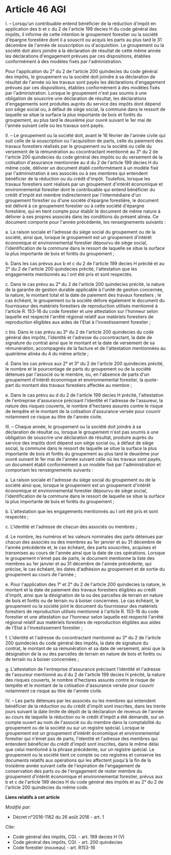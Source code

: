 # Article 46 AGI

I. – Lorsqu'un contribuable entend bénéficier de la réduction d'impôt en application des b et c du 2 de l'article 199 decies
H du code général des impôts, il informe de cette intention le groupement forestier ou la société d'épargne forestière dont
il a souscrit ou acquis les parts au plus tard le 31 décembre de l'année de souscription ou d'acquisition. Le groupement ou
la société doit alors joindre à la déclaration de résultat de cette même année les déclarations d'engagement prévues par ces
dispositions, établies conformément à des modèles fixés par l'administration. 

Pour l'application du 2° du 2 de l'article 200 quindecies du code général des impôts, le groupement ou la société doit
joindre à sa déclaration de résultat de l'année où les travaux sont payés les déclarations d'engagement prévues par ces
dispositions, établies conformément à des modèles fixés par l'administration. Lorsque le groupement n'est pas soumis à une
obligation de souscrire une déclaration de résultat, les déclarations d'engagements sont produites auprès du service des
impôts dont dépend son siège social ou, à défaut de siège social, la commune dans le ressort de laquelle se situe la surface
la plus importante de bois et forêts du groupement, au plus tard le deuxième jour ouvré suivant le 1er mai de l'année suivant
celle où les travaux sont payés. 

II. – Le groupement ou la société doit, avant le 16 février de l'année civile qui suit celle de la souscription ou
l'acquisition de parts, celle du paiement des travaux forestiers réalisés par le groupement ou la société ou celle du
versement de la rémunération au cocontractant mentionné au 3° du 2 de l'article 200 quindecies du code général des impôts ou
du versement de la cotisation d'assurance mentionnée au d du 2 de l'article 199 decies H du même code, délivrer un document
établi conformément à un modèle fixé par l'administration à ses associés ou à ses membres qui entendent bénéficier de la
réduction ou du crédit d'impôt. Toutefois, lorsque les travaux forestiers sont réalisés par un groupement d'intérêt
économique et environnemental forestier dont le contribuable qui entend bénéficier du crédit d'impôt est membre indirectement
par l'intermédiaire d'un groupement forestier ou d'une société d'épargne forestière, le document est délivré à ce groupement
forestier ou à cette société d'épargne forestière, qui en tient compte pour établir le document de même nature à délivrer à
ses propres associés dans les conditions du présent alinéa. Ce document comporte pour l'année précédente, les renseignements
suivants : 

a. La raison sociale et l'adresse du siège social du groupement ou de la société, ainsi que, lorsque le groupement est un
groupement d'intérêt économique et environnemental forestier dépourvu de siège social, l'identification de la commune dans le
ressort de laquelle se situe la surface la plus importante de bois et forêts du groupement ; 

b. Dans les cas prévus aux b et c du 2 de l'article 199 decies H précité et au 2° du 2 de l'article 200 quindecies précité,
l'attestation que les engagements mentionnés au I ont été pris et sont respectés. 

c. Dans le cas prévu au 2° du 2 de l'article 200 quindecies précité, la nature de la garantie de gestion durable applicable à
l'unité de gestion concernée, la nature, le montant total et la date de paiement des travaux forestiers ; le cas échéant, le
groupement ou la société délivre également le document du fournisseur des matériels forestiers de reproduction utilisés
mentionné à l'article R. 153-16 du code forestier et une attestation sur l'honneur selon laquelle est respecté l'arrêté
régional relatif aux matériels forestiers de reproduction éligibles aux aides de l'Etat à l'investissement forestier ; 

c bis. Dans le cas prévu au 3° du 2 de l'article 200 quindecies du code général des impôts, l'identité et l'adresse du
cocontractant, la date de signature du contrat ainsi que le montant et la date de versement de sa rémunération, accompagnés
de la facture et de l'attestation mentionnées au quatrième alinéa du 4 du même article ; 

d. Dans les cas prévus aux 2° et 3° du 2 de l'article 200 quindecies précité, le nombre et le pourcentage de parts du
groupement ou de la société détenues par l'associé ou le membre, ou, en l'absence de parts d'un groupement d'intérêt
économique et environnemental forestier, la quote-part du montant des travaux forestiers affectée au membre ; 

e. Dans le cas prévu au d du 2 de l'article 199 decies H précité, l'attestation de l'entreprise d'assurance précisant
l'identité et l'adresse de l'assureur, la nature des risques couverts, le nombre d'hectares assurés contre le risque de
tempête et le montant de la cotisation d'assurance versée pour couvrir notamment ce risque au titre de l'année civile. 

III. – Chaque année, le groupement ou la société doit joindre à sa déclaration de résultat ou, lorsque le groupement n'est
pas soumis à une obligation de souscrire une déclaration de résultat, produire auprès du service des impôts dont dépend son
siège social ou, à défaut de siège social, la commune dans le ressort de laquelle se situe la surface la plus importante de
bois et forêts du groupement au plus tard le deuxième jour ouvré suivant le 1er mai de l'année suivant celle où les travaux
sont payés, un document établi conformément à un modèle fixé par l'administration et comportant les renseignements
suivants : 

a. La raison sociale et l'adresse du siège social du groupement ou de la société ainsi que, lorsque le groupement est un
groupement d'intérêt économique et environnemental forestier dépourvu de siège social, l'identification de la commune dans le
ressort de laquelle se situe la surface la plus importante de bois et forêts du groupement ; 

b. L'attestation que les engagements mentionnés au I ont été pris et sont respectés ; 

c. L'identité et l'adresse de chacun des associés ou membres ; 

d. Le nombre, les numéros et les valeurs nominales des parts détenues par chacun des associés ou des membres au 1er janvier
et au 31 décembre de l'année précédente et, le cas échéant, des parts souscrites, acquises et transmises au cours de l'année
ainsi que la date de ces opérations. Lorsque le groupement n'émet pas de parts, le document mentionne la liste des membres au
1er janvier et au 31 décembre de l'année précédente, qui précise, le cas échéant, les dates d'adhésion au groupement et de
sortie du groupement au cours de l'année ; 

e. Pour l'application des 1° et 2° du 2 de l'article 200 quindecies la nature, le montant et la date de paiement des travaux
forestiers éligibles au crédit d'impôt, ainsi que la désignation de la ou des parcelles de terrain en nature de bois et
forêts ou de terrain nu à boiser concernées. Le cas échéant, le groupement ou la société joint le document du fournisseur des
matériels forestiers de reproduction utilisés mentionné à l'article R. 153-16 du code forestier et une attestation sur
l'honneur selon laquelle est respecté l'arrêté régional relatif aux matériels forestiers de reproduction éligibles aux aides
de l'Etat à l'investissement forestier ; 

f. L'identité et l'adresse du cocontractant mentionné au 3° du 2 de l'article 200 quindecies du code général des impôts, la
date de signature du contrat, le montant de sa rémunération et sa date de versement, ainsi que la désignation de la ou des
parcelles de terrain en nature de bois et forêts ou de terrain nu à boiser concernées ; 

g. L'attestation de l'entreprise d'assurance précisant l'identité et l'adresse de l'assureur mentionné au d du 2 de l'article
199 decies H précité, la nature des risques couverts, le nombre d'hectares assurés contre le risque de tempête et le montant
de la cotisation d'assurance versée pour couvrir notamment ce risque au titre de l'année civile. 

IV. – Les parts détenues par les associés ou les membres qui entendent bénéficier de la réduction ou du crédit d'impôt sont
inscrites, dans les trente jours suivant la date limite de dépôt de la déclaration de revenus de l'année au cours de laquelle
la réduction ou le crédit d'impôt a été demandé, sur un compte ouvert au nom de l'associé ou du membre dans la comptabilité
du groupement ou de la société ou sur un registre spécial. Lorsque le groupement est un groupement d'intérêt économique et
environnemental forestier qui n'émet pas de parts, l'identité et l'adresse des membres qui entendent bénéficier du crédit
d'impôt sont inscrites, dans le même délai que celui mentionné à la phrase précédente, sur un registre spécial. Le groupement
ou la société tient ce compte ou ces registres et conserve les documents relatifs aux opérations qui les affectent jusqu'à la
fin de la troisième année suivant celle de l'expiration de l'engagement de conservation des parts ou de l'engagement de
rester membre du groupement d'intérêt économique et environnemental forestier, prévus aux b et c de l'article 199 decies H du
code général des impôts et au 2° du 2 de l'article 200 quindecies du même code.

**Liens relatifs à cet article**

_Modifié par_:

  - Décret n°2016-1162 du 26 août 2016 - art. 1

_Cite_:

  - Code général des impôts, CGI. - art. 199 decies H (V)
  - Code général des impôts, CGI. - art. 200 quindecies
  - Code forestier (nouveau) - art. R153-16
